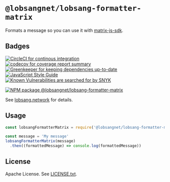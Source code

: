 # `@lobsangnet/lobsang-formatter-matrix`

Formats a message so you can use it with [matrix-js-sdk][matrix-js-sdk].

## Badges

[![CircleCI for continous integration][circleci-badge]][circleci-report]
[![codecov for coverage report summary][codecov-badge]][codecov-report]
[![Greenkeeper for keeping dependencies up-to-date][greenkeeper-badge]][greenkeeper-website]
[![JavaScript Style Guide][standard-badge]][standard-website]
[![Known Vulnerabilities are searched for by SNYK][snyk-badge]][snyk-report]

[![NPM package @lobsangnet/lobsang-formatter-matrix][npm-package-badge]][npm-package-website]

See [lobsang.network][website] for details.

## Usage

```js
const lobsangFormatterMatrix = require('@lobsangnet/lobsang-formatter-matrix')

const message = 'My message'
lobsangFormatterMatrix(message)
  .then((formattedMessage) => console.log(formattedMessage))
```

## License

Apache License. See [LICENSE.txt][license].

[circleci-badge]: https://circleci.com/gh/lobsangnet/lobsang.js/tree/master.svg?style=shield
[circleci-report]: https://circleci.com/gh/lobsangnet/lobsang.js/tree/master
[codecov-badge]: https://codecov.io/gh/lobsangnet/lobsang.js/branch/master/graph/badge.svg
[codecov-report]: https://codecov.io/gh/lobsangnet/lobsang.js/tree/master/packages/lobsang-formatter-matrix/lib
[greenkeeper-badge]: https://badges.greenkeeper.io/lobsangnet/lobsang.js.svg
[greenkeeper-website]: https://greenkeeper.io/
[license]: https://github.com/lobsangnet/lobsang.js/blob/master/LICENSE.txt
[matrix-js-sdk]: https://www.npmjs.com/package/matrix-js-sdk
[npm-package-badge]: https://nodei.co/npm/@lobsangnet/lobsang-formatter-matrix.png
[npm-package-website]: https://npmjs.org/package/@lobsangnet/lobsang-formatter-matrix
[snyk-badge]: https://snyk.io/test/github/lobsangnet/lobsang.js/badge.svg
[snyk-report]: https://snyk.io/test/github/lobsangnet/lobsang.js
[standard-badge]: https://img.shields.io/badge/code_style-standard-brightgreen.svg
[standard-website]: https://standardjs.com/
[website]: http://lobsang.network/
